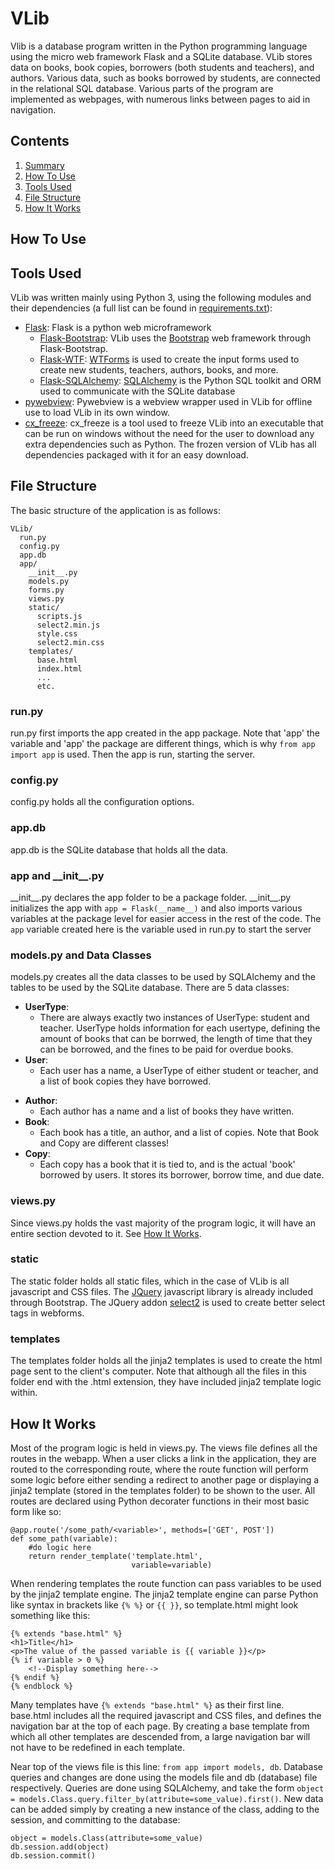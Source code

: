 # VLib <a name="vlib"></a>
Vlib is a database program written in the Python programming language using the micro web framework Flask and a SQLite database. VLib stores data on books, book copies, borrowers (both students and teachers), and authors. Various data, such as books borrowed by students, are connected in the relational SQL database. Various parts of the program are implemented as webpages, with numerous links between pages to aid in navigation.

## Contents
1. [Summary](#vlib)
1. [How To Use](#how-to-use)
1. [Tools Used](#tools-used)
1. [File Structure](#file-structure)
1. [How It Works](#how-it-works)

## How To Use <a name="how-to-use"></a>


## Tools Used <a name="tools-used"></a>
VLib was written mainly using Python 3, using the following modules and their dependencies (a full list can be found in [requirements.txt](requirements.txt)):

* [Flask](http://flask.pocoo.org/):
Flask is a python web microframework
    * [Flask-Bootstrap](https://pythonhosted.org/Flask-Bootstrap/):
VLib uses the [Bootstrap](https://getbootstrap.com/) web framework through Flask-Bootstrap.
    * [Flask-WTF](https://flask-wtf.readthedocs.io/en/stable/):
[WTForms](https://wtforms.readthedocs.io/en/latest/) is used to create the input forms used to create new students, teachers, authors, books, and more.
    * [Flask-SQLAlchemy](http://flask-sqlalchemy.pocoo.org/2.3/):
[SQLAlchemy](https://www.sqlalchemy.org/) is the Python SQL toolkit and ORM used to communicate with the SQLite database
* [pywebview](https://github.com/r0x0r/pywebview):
Pywebview is a webview wrapper used in VLib for offline use to load VLib in its own window.
* [cx\_freeze](https://anthony-tuininga.github.io/cx_Freeze/):
cx\_freeze is a tool used to freeze VLib into an executable that can be run on windows without the need for the user to download any extra dependencies such as Python. The frozen version of VLib has all dependencies packaged with it for an easy download.

## File Structure <a name="file-structure"></a>
The basic structure of the application is as follows:

    VLib/
      run.py
      config.py
      app.db
      app/
        __init__.py
        models.py
        forms.py
        views.py
        static/
          scripts.js
          select2.min.js
          style.css
          select2.min.css
        templates/
          base.html
          index.html
          ...
          etc.

### run.py
run.py first imports the app created in the app package. Note that 'app' the variable and 'app' the package are different things, which is why `from app import app` is used. Then the app is run, starting the server.

### config.py
config.py holds all the configuration options.

### app.db
app.db is the SQLite database that holds all the data.

### app and \_\_init\_\_.py
\_\_init\_\_.py declares the app folder to be a package folder. \_\_init\_\_.py initializes the app with `app = Flask(__name__)` and also imports various variables at the package level for easier access in the rest of the code. The `app` variable created here is the variable used in run.py to start the server

### models.py and Data Classes
models.py creates all the data classes to be used by SQLAlchemy and the tables to be used by the SQLite database. There are 5 data classes: 

+ **UserType**:
    + There are always exactly two instances of UserType: student and teacher. UserType holds information for each usertype, defining the amount of books that can be borrwed, the length of time that they can be borrowed, and the fines to be paid for overdue books. 
+ **User**:
    + Each user has a name, a UserType of either student or teacher, and a list of book copies they have borrowed.
* **Author**:
    + Each author has a name and a list of books they have written.
* **Book**:
    + Each book has a title, an author, and a list of copies. Note that Book and Copy are different classes!
* **Copy**:
    + Each copy has a book that it is tied to, and is the actual 'book' borrowed by users. It stores its borrower, borrow time, and due date.

### views.py
Since views.py holds the vast majority of the program logic, it will have an entire section devoted to it. See [How It Works](#how-it-works).

### static
The static folder holds all static files, which in the case of VLib is all javascript and CSS files. The [JQuery](https://jquery.com/) javascript library is already included through Bootstrap. The JQuery addon [select2](https://select2.org/) is used to create better select tags in webforms.

### templates
The templates folder holds all the jinja2 templates is used to create the html page sent to the client's computer. Note that although all the files in this folder end with the .html extension, they have included jinja2 template logic within.

## How It Works <a name="how-it-works"></a>
Most of the program logic is held in views.py. The views file defines all the routes in the webapp. When a user clicks a link in the application, they are routed to the corresponding route, where the route function will perform some logic before either sending a redirect to another page or displaying a jinja2 template (stored in the templates folder) to be shown to the user. All routes are declared using Python decorater functions in their most basic form like so:

    @app.route('/some_path/<variable>', methods=['GET', POST'])
    def some_path(variable):
        #do logic here
        return render_template('template.html',
                               variable=variable)

When rendering templates the route function can pass variables to be used by the jinja2 template engine. The jinja2 template engine can parse Python like syntax in brackets like `{% %}` or `{{ }}`, so template.html might look something like this:

    {% extends "base.html" %}
    <h1>Title</h1>
    <p>The value of the passed variable is {{ variable }}</p>
    {% if variable > 0 %}
        <!--Display something here-->
    {% endif %}
    {% endblock %}

Many templates have `{% extends "base.html" %}` as their first line. base.html includes all the required javascript and CSS files, and defines the navigation bar at the top of each page. By creating a base template from which all other templates are descended from, a large navigation bar will not have to be redefined in each template.

Near top of the views file is this line: `from app import models, db`. Database queries and changes are done using the models file and db (database) file respectively. Queries are done using SQLAlchemy, and take the form `object = models.Class.query.filter_by(attribute=some_value).first()`. New data can be added simply by creating a new instance of the class, adding to the session, and committing to the database: 

    object = models.Class(attribute=some_value)
    db.session.add(object)
    db.session.commit()
